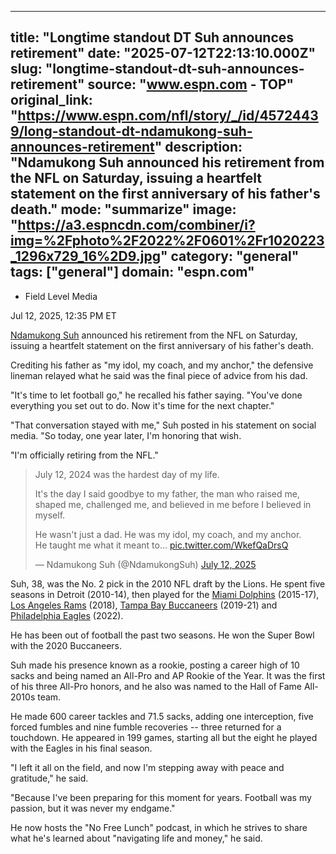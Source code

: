 ---
   title: "Longtime standout DT Suh announces retirement"
   date: "2025-07-12T22:13:10.000Z"
   slug: "longtime-standout-dt-suh-announces-retirement"
   source: "www.espn.com - TOP"
   original_link: "https://www.espn.com/nfl/story/_/id/45724439/long-standout-dt-ndamukong-suh-announces-retirement"
   description: "Ndamukong Suh announced his retirement from the NFL on Saturday, issuing a heartfelt statement on the first anniversary of his father's death."
   mode: "summarize"
   image: "https://a3.espncdn.com/combiner/i?img=%2Fphoto%2F2022%2F0601%2Fr1020223_1296x729_16%2D9.jpg"
   category: "general"
   tags: ["general"]
   domain: "espn.com"
  ---
  <div id="readability-page-1" class="page"><div><div><ul><li><p>Field Level Media</p></li></ul><p><span>Jul 12, 2025, 12:35 PM ET</span></p></div><p><a href="http://www.espn.com/nfl/player/_/id/13234/ndamukong-suh">Ndamukong Suh</a> announced his retirement from the NFL on Saturday, issuing a heartfelt statement on the first anniversary of his father's death.</p><p>Crediting his father as "my idol, my coach, and my anchor," the defensive lineman relayed what he said was the final piece of advice from his dad.</p><p>"It's time to let football go," he recalled his father saying. "You've done everything you set out to do. Now it's time for the next chapter."</p><p>"That conversation stayed with me," Suh posted in his statement on social media. "So today, one year later, I'm honoring that wish.</p><p>"I'm officially retiring from the NFL."</p><blockquote><div lang="en" dir="ltr"><p>July 12, 2024 was the hardest day of my life.</p><p>It's the day I said goodbye to my father, the man who raised me, shaped me, challenged me, and believed in me before I believed in myself.</p><p>He wasn't just a dad. He was my idol, my coach, and my anchor.<br>He taught me what it meant to... <a href="https://t.co/WkefQaDrsQ">pic.twitter.com/WkefQaDrsQ</a></p></div>— Ndamukong Suh (@NdamukongSuh) <a href="https://twitter.com/NdamukongSuh/status/1944028824074670575?ref_src=twsrc%5Etfw">July 12, 2025</a></blockquote> <p>Suh, 38, was the No. 2 pick in the 2010 NFL draft by the Lions. He spent five seasons in Detroit (2010-14), then played for the <a href="https://www.espn.com/nfl/team/_/name/mia/miami-dolphins">Miami Dolphins</a> (2015-17), <a href="https://www.espn.com/nfl/team/_/name/lar/los-angeles-rams">Los Angeles Rams</a> (2018), <a href="https://www.espn.com/nfl/team/_/name/tb/tampa-bay-buccaneers">Tampa Bay Buccaneers</a> (2019-21) and <a href="https://www.espn.com/nfl/team/_/name/phi/philadelphia-eagles">Philadelphia Eagles</a> (2022).</p><p>He has been out of football the past two seasons. He won the Super Bowl with the 2020 Buccaneers.</p><p>Suh made his presence known as a rookie, posting a career high of 10 sacks and being named an All-Pro and AP Rookie of the Year. It was the first of his three All-Pro honors, and he also was named to the Hall of Fame All-2010s team.</p><p>He made 600 career tackles and 71.5 sacks, adding one interception, five forced fumbles and nine fumble recoveries -- three returned for a touchdown. He appeared in 199 games, starting all but the eight he played with the Eagles in his final season.</p><p>"I left it all on the field, and now I'm stepping away with peace and gratitude," he said.</p><p>"Because I've been preparing for this moment for years. Football was my passion, but it was never my endgame."</p><p>He now hosts the "No Free Lunch" podcast, in which he strives to share what he's learned about "navigating life and money," he said.</p>
</div></div>